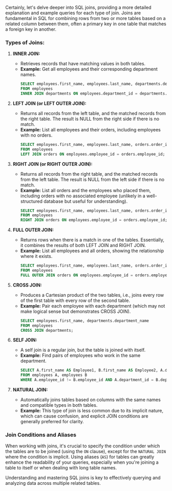 Certainly, let's delve deeper into SQL joins, providing a more detailed explanation and example queries for each type of join. Joins are fundamental in SQL for combining rows from two or more tables based on a related column between them, often a primary key in one table that matches a foreign key in another.

### Types of Joins:

1. **INNER JOIN:**
   - Retrieves records that have matching values in both tables.
   - **Example:** Get all employees and their corresponding department names.
     ```sql
     SELECT employees.first_name, employees.last_name, departments.department_name
     FROM employees
     INNER JOIN departments ON employees.department_id = departments.department_id;
     ```

2. **LEFT JOIN (or LEFT OUTER JOIN):**
   - Returns all records from the left table, and the matched records from the right table. The result is NULL from the right side if there is no match.
   - **Example:** List all employees and their orders, including employees with no orders.
     ```sql
     SELECT employees.first_name, employees.last_name, orders.order_id
     FROM employees
     LEFT JOIN orders ON employees.employee_id = orders.employee_id;
     ```

3. **RIGHT JOIN (or RIGHT OUTER JOIN):**
   - Returns all records from the right table, and the matched records from the left table. The result is NULL from the left side if there is no match.
   - **Example:** List all orders and the employees who placed them, including orders with no associated employee (unlikely in a well-structured database but useful for understanding).
     ```sql
     SELECT employees.first_name, employees.last_name, orders.order_id
     FROM employees
     RIGHT JOIN orders ON employees.employee_id = orders.employee_id;
     ```

4. **FULL OUTER JOIN:**
   - Returns rows when there is a match in one of the tables. Essentially, it combines the results of both LEFT JOIN and RIGHT JOIN.
   - **Example:** List all employees and all orders, showing the relationship where it exists.
     ```sql
     SELECT employees.first_name, employees.last_name, orders.order_id
     FROM employees
     FULL OUTER JOIN orders ON employees.employee_id = orders.employee_id;
     ```

5. **CROSS JOIN:**
   - Produces a Cartesian product of the two tables, i.e., joins every row of the first table with every row of the second table.
   - **Example:** Pair each employee with each department (which may not make logical sense but demonstrates CROSS JOIN).
     ```sql
     SELECT employees.first_name, departments.department_name
     FROM employees
     CROSS JOIN departments;
     ```
   
6. **SELF JOIN:**
   - A self join is a regular join, but the table is joined with itself.
   - **Example:** Find pairs of employees who work in the same department.
     ```sql
     SELECT A.first_name AS Employee1, B.first_name AS Employee2, A.department_id
     FROM employees A, employees B
     WHERE A.employee_id != B.employee_id AND A.department_id = B.department_id;
     ```
     
7. **NATURAL JOIN:**
   - Automatically joins tables based on columns with the same names and compatible types in both tables.
   - **Example:** This type of join is less common due to its implicit nature, which can cause confusion, and explicit JOIN conditions are generally preferred for clarity.

### Join Conditions and Aliases
When working with joins, it's crucial to specify the condition under which the tables are to be joined (using the `ON` clause), except for the `NATURAL JOIN` where the condition is implicit. Using aliases (`AS`) for tables can greatly enhance the readability of your queries, especially when you're joining a table to itself or when dealing with long table names.

Understanding and mastering SQL joins is key to effectively querying and analyzing data across multiple related tables.
